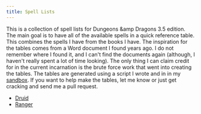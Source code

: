 ```yaml
---
title: Spell Lists
---
```



This is a collection of spell lists for Dungeons &amp Dragons 3.5
edition.  The main goal is to have all of the available spells in a
quick reference table.  This combines the spells I have from the books I
have.  The inspiration for the tables comes from a Word document I found
years ago.  I do not remember where I found it, and I can't find the
documents again (although, I haven't really spent a lot of time
looking).  The only thing I can claim credit for in the current
incarnation is the brute force work that went into creating the tables.
The tables are generated using a script I wrote and in in my [sandbox].
If you want to help make the tables, let me know or just get cracking
and send me a pull request.

[sandbox]: http://github.com/kprussing/mysandbox

*   [Druid](spell_lists/druid.html)
*   [Ranger](spell_lists/ranger.html)

